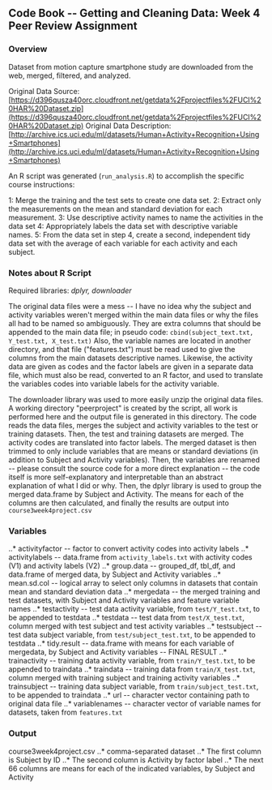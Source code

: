 ## Code Book -- Getting and Cleaning Data: Week 4 Peer Review Assignment

### Overview

Dataset from motion capture smartphone study are downloaded from the web, merged, filtered, and analyzed.

Original Data Source: 
[https://d396qusza40orc.cloudfront.net/getdata%2Fprojectfiles%2FUCI%20HAR%20Dataset.zip](https://d396qusza40orc.cloudfront.net/getdata%2Fprojectfiles%2FUCI%20HAR%20Dataset.zip)
Original Data Description: 
[http://archive.ics.uci.edu/ml/datasets/Human+Activity+Recognition+Using+Smartphones](http://archive.ics.uci.edu/ml/datasets/Human+Activity+Recognition+Using+Smartphones)

An R script was generated (`run_analysis.R`) to accomplish the specific course instructions: 

1: Merge the training and the test sets to create one data set.
2: Extract only the measurements on the mean and standard deviation for each measurement.
3: Use descriptive activity names to name the activities in the data set
4: Appropriately labels the data set with descriptive variable names.
5: From the data set in step 4, create a second, independent tidy data set with the average of each variable for each activity and each subject.


### Notes about R Script

Required libraries: *dplyr, downloader*

The original data files were a mess -- I have no idea why the subject and activity variables weren't merged within the main data files or why the files all had to be named so ambiguously. They are extra columns that should be appended to the main data file; in pseudo code: `cbind(subject_text.txt, Y_test.txt, X_test.txt)` Also, the variable names are located in another directory, and that file ("features.txt") must be read used to give the columns from the main datasets descriptive names. Likewise, the activity data are given as codes and the factor labels are given in a separate data file, which must also be read, converted to an R factor, and used to translate the variables codes into variable labels for the activity variable.

The downloader library was used to more easily unzip the original data files. A working directory "peerproject" is created by the script, all work is performed here and the output file is generated in this directory. The code reads the data files, merges the subject and activity variables to the test or training datasets. Then, the test and training datasets are merged. The activity codes are translated into factor labels. The merged dataset is then trimmed to only include variables that are means or standard deviations (in addition to Subject and Activity variables). Then, the variables are renamed -- please consult the source code for a more direct explanation -- the code itself is more self-explanatory and interpretable than an abstract explanation of what I did or why. Then, the dplyr library is used to group the merged data.frame by Subject and Activity. The means for each of the columns are then calculated, and finally the results are output into `course3week4project.csv`

### Variables

..* activityfactor -- factor to convert activity codes into activity labels
..* activitylabels -- data.frame from `activity_labels.txt` with activity codes (V1) and activity labels (V2)
..* group.data -- grouped_df, tbl_df, and data.frame of merged data, by Subject and Activity variables
..* mean.sd.col -- logical array to select only columns in datasets that contain mean and standard deviation data
..* mergedata -- the merged training and test datasets, with Subject and Activity variables and feature variable names
..* testactivity -- test data activity variable, from `test/Y_test.txt`, to be appended to testdata 
..* testdata --  test data from `test/X_test.txt`, column merged with test subject and test activity variables
..* testsubject -- test data subject variable, from `test/subject_test.txt`, to be appended to testdata
..* tidy.result -- data.frame with means for each variable of mergedata, by Subject and Activity variables -- FINAL RESULT
..* trainactivity -- training data activity variable, from `train/Y_test.txt`, to be appended to traindata
..* traindata -- training data from `train/X_test.txt`, column merged with training subject and training activity variables
..* trainsubject -- training data subject variable, from `train/subject_test.txt`, to be appended to traindata
..* url -- character vector containing path to original data file
..* variablenames -- character vector of variable names for datasets, taken from `features.txt`  

### Output

course3week4project.csv
..* comma-separated dataset
..* The first column is Subject by ID
..* The second column is Activity by factor label
..* The next 66 columns are means for each of the indicated variables, by Subject and Activity
